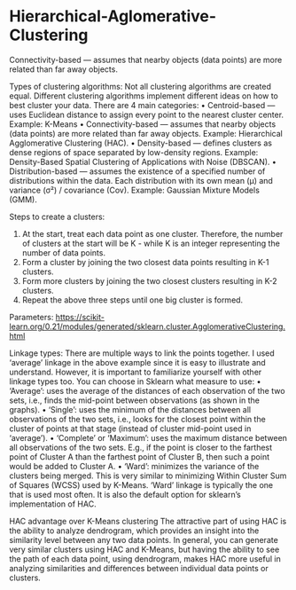 # Hierarchical-Aglomerative-Clustering
Connectivity-based — assumes that nearby objects (data points) are more related than far away objects. 

Types of clustering algorithms:
Not all clustering algorithms are created equal. Different clustering algorithms implement different ideas on how to best cluster your data. There are 4 main categories:
•	Centroid-based — uses Euclidean distance to assign every point to the nearest cluster center. Example: K-Means
•	Connectivity-based — assumes that nearby objects (data points) are more related than far away objects. Example: Hierarchical Agglomerative Clustering (HAC).
•	Density-based — defines clusters as dense regions of space separated by low-density regions. Example: Density-Based Spatial Clustering of Applications with Noise (DBSCAN).
•	Distribution-based — assumes the existence of a specified number of distributions within the data. Each distribution with its own mean (μ) and variance (σ²) / covariance (Cov). Example: Gaussian Mixture Models (GMM).

Steps to create a clusters: 
1.	At the start, treat each data point as one cluster. Therefore, the number of clusters at the start will be K - while K is an integer representing the number of data points.
2.	Form a cluster by joining the two closest data points resulting in K-1 clusters.
3.	Form more clusters by joining the two closest clusters resulting in K-2 clusters.
4.	Repeat the above three steps until one big cluster is formed.

Parameters: https://scikit-learn.org/0.21/modules/generated/sklearn.cluster.AgglomerativeClustering.html

Linkage types:
There are multiple ways to link the points together. I used ‘average’ linkage in the above example since it is easy to illustrate and understand. However, it is important to familiarize yourself with other linkage types too. You can choose in Sklearn what measure to use: 
• ‘Average’: uses the average of the distances of each observation of the two sets, i.e., finds the mid-point between observations (as shown in the graphs).
•	‘Single’: uses the minimum of the distances between all observations of the two sets, i.e., looks for the closest point within the cluster of points at that stage (instead of cluster mid-point used in ‘average’).
•	‘Complete’ or ‘Maximum’: uses the maximum distance between all observations of the two sets. E.g., if the point is closer to the farthest point of Cluster A than the farthest point of Cluster B, then such a point would be added to Cluster A.
•	‘Ward’: minimizes the variance of the clusters being merged. This is very similar to minimizing Within Cluster Sum of Squares (WCSS) used by K-Means.
‘Ward’ linkage is typically the one that is used most often. It is also the default option for sklearn’s implementation of HAC.

HAC advantage over K-Means clustering
The attractive part of using HAC is the ability to analyze dendrogram, which provides an insight into the similarity level between any two data points.
In general, you can generate very similar clusters using HAC and K-Means, but having the ability to see the path of each data point, using dendrogram, makes HAC more useful in analyzing similarities and differences between individual data points or clusters. 


